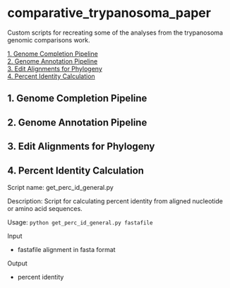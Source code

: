 # comparative_trypanosoma_paper
Custom scripts for recreating some of the analyses from the trypanosoma genomic comparisons work.

[1. Genome Completion Pipeline](#1.-Genome-Completion-Pipeline)  
[2. Genome Annotation Pipeline](#2.-Genome-Annotation-Pipeline)  
[3. Edit Alignments for Phylogeny](#3.-Edit-Alignments-for-Phylogeny)  
[4. Percent Identity Calculation](#4.-Percent-Identity-Calculation)  

## 1. Genome Completion Pipeline  
## 2. Genome Annotation Pipeline  
## 3. Edit Alignments for Phylogeny  
## 4. Percent Identity Calculation

Script name: get_perc_id_general.py

Description: Script for calculating percent identity from aligned nucleotide or amino acid sequences.

Usage: `python get_perc_id_general.py fastafile`

Input  
- fastafile alignment in fasta format

Output  
- percent identity


